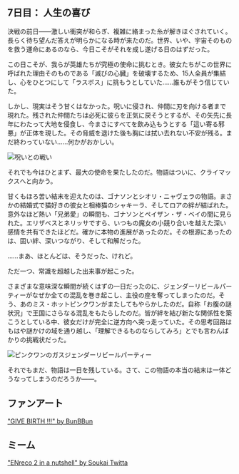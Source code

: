 <!-- title: 人生の喜び -->

## 7日目： 人生の喜び

決戦の前日――激しい衝突が和らぎ、複雑に絡まった糸が解きほぐされていく。長らく待ち望んだ答えが明らかになる時が来たのだ。世界、いや、宇宙そのものを救う運命にあるのなら、今日こそがそれを成し遂げる日のはずだった。

この日こそが、我らが英雄たちが究極の使命に挑むとき。彼女たちがこの世界に呼ばれた理由そのものである「滅びの心臓」を破壊するため、15人全員が集結し、心をひとつにして「ラスボス」に挑もうとしていた……誰もがそう信じていた。

しかし、現実はそう甘くはなかった。呪いに侵され、仲間に刃を向ける者まで現れた。残された仲間たちは必死に彼らを正気に戻そうとするが、その矢先に長年にわたって大地を侵食し、今まさにすべてを飲み込もうとする「這い寄る邪悪」が正体を現した。その脅威を退けた後も胸には拭い去れない不安が残る。まだ終わっていない……何かがおかしい。

![呪いとの戦い](/images-opt/curse-opt.webp)

それでも今はひとまず、最大の使命を果たしたのだ。物語はついに、クライマックスへと向かう。

甘くもほろ苦い結末を迎えたのは、ゴナソンとシオリ・ニャヴェラの物語。まさかの結婚式で猫好きの彼女と相棒猫のシャキーラ、そしてロアの絆が結ばれた。意外なほど熱い「兄弟愛」の瞬間も、ゴナソンとペイザン・ザ・ベイの間に見られた。エリザベスとネリッサですら、いつもの魔女の小競り合いを越えた深い感情を共有できたほどだ。確かに本物の進展があったのだ。その根源にあったのは、固い絆、深いつながり、そして和解だった。

……まあ、ほとんどは、そうだった、けれど。

ただ一つ、常識を超越した出来事が起こった。

さまざまな意味深な瞬間が続くはずの一日だったのに、ジェンダーリビールパーティーがなぜか全ての混乱を巻き起こし、主役の座を奪ってしまったのだ。そう、あのミス・ホットピンクワンがまたしてもやらかしたのだ。自称「お腹の謎状況」で王国にさらなる混乱をもたらしたのだ。皆が絆を結び新たな関係性を築こうとしている中、彼女だけが完全に逆方向へ突っ走っていた。その思考回路はもはや謎かけの域を通り越し、「理解できるものならしてみろ」とでも言わんばかりの挑戦状だった。

![ピンクワンの~~ガス~~ジェンダーリビールパーティー](/images-opt/gender-opt.webp)

それでもまだ、物語は一日を残している。さて、この物語の本当の結末は一体どうなってしまうのだろうか――。

## ファンアート

["GIVE BIRTH !!!" by BunBBun](https://x.com/BunBBun1/status/1921443281776381979)

<!-- bijou, irys, bae, ina, shiori, mococo, kronii, gigi -->

## ミーム

["ENreco 2 in a nutshell" by Soukai Twitta](https://x.com/SoujiroKaito/status/1922661640601833785)
